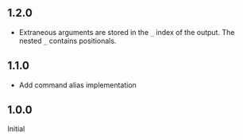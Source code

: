 ## 1.2.0
* Extraneous arguments are stored in the `_` index of the output. The nested `_` contains positionals.

## 1.1.0
* Add command alias implementation 

## 1.0.0

Initial